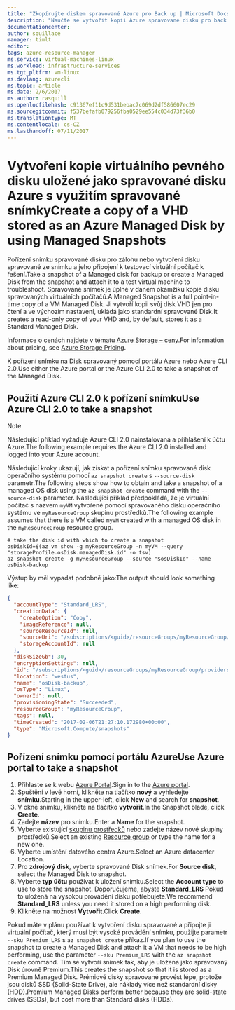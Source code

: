 ```yaml
---
title: "Zkopírujte diskem spravované Azure pro Back up | Microsoft Docs"
description: "Naučte se vytvořit kopii Azure spravované disku pro back up nebo řešení potíží s disku."
documentationcenter: 
author: squillace
manager: timlt
editor: 
tags: azure-resource-manager
ms.service: virtual-machines-linux
ms.workload: infrastructure-services
ms.tgt_pltfrm: vm-linux
ms.devlang: azurecli
ms.topic: article
ms.date: 2/6/2017
ms.author: rasquill
ms.openlocfilehash: c91367ef11c9d531bebac7c069d2df586607ec29
ms.sourcegitcommit: f537befafb079256fba0529ee554c034d73f36b0
ms.translationtype: MT
ms.contentlocale: cs-CZ
ms.lasthandoff: 07/11/2017
---
```

# <a name="create-a-copy-of-a-vhd-stored-as-an-azure-managed-disk-by-using-managed-snapshots"></a><span data-ttu-id="6e195-103">Vytvoření kopie virtuálního pevného disku uložené jako spravované disku Azure s využitím spravované snímky</span><span class="sxs-lookup"><span data-stu-id="6e195-103">Create a copy of a VHD stored as an Azure Managed Disk by using Managed Snapshots</span></span>
<span data-ttu-id="6e195-104">Pořízení snímku spravované disku pro zálohu nebo vytvoření disku spravované ze snímku a jeho připojení k testovací virtuální počítač k řešení.</span><span class="sxs-lookup"><span data-stu-id="6e195-104">Take a snapshot of a Managed disk for backup or create a Managed Disk from the snapshot and attach it to a test virtual machine to troubleshoot.</span></span> <span data-ttu-id="6e195-105">Spravované snímek je úplné v daném okamžiku kopie disku spravovaných virtuálních počítačů.</span><span class="sxs-lookup"><span data-stu-id="6e195-105">A Managed Snapshot is a full point-in-time copy of a VM Managed Disk.</span></span> <span data-ttu-id="6e195-106">Ji vytvoří kopii svůj disk VHD jen pro čtení a ve výchozím nastavení, ukládá jako standardní spravované Disk.</span><span class="sxs-lookup"><span data-stu-id="6e195-106">It creates a read-only copy of your VHD and, by default, stores it as a Standard Managed Disk.</span></span> 

<span data-ttu-id="6e195-107">Informace o cenách najdete v tématu [Azure Storage – ceny](https://azure.microsoft.com/pricing/details/managed-disks/).</span><span class="sxs-lookup"><span data-stu-id="6e195-107">For information about pricing, see [Azure Storage Pricing](https://azure.microsoft.com/pricing/details/managed-disks/).</span></span> <!--Add link to topic or blog post that explains managed disks. -->

<span data-ttu-id="6e195-108">K pořízení snímku na Disk spravovaný pomocí portálu Azure nebo Azure CLI 2.0.</span><span class="sxs-lookup"><span data-stu-id="6e195-108">Use either the Azure portal or the Azure CLI 2.0 to take a snapshot of the Managed Disk.</span></span>

## <a name="use-azure-cli-20-to-take-a-snapshot"></a><span data-ttu-id="6e195-109">Použití Azure CLI 2.0 k pořízení snímku</span><span class="sxs-lookup"><span data-stu-id="6e195-109">Use Azure CLI 2.0 to take a snapshot</span></span>

> [!NOTE] 
> <span data-ttu-id="6e195-110">Následující příklad vyžaduje Azure CLI 2.0 nainstalovaná a přihlášení k účtu Azure.</span><span class="sxs-lookup"><span data-stu-id="6e195-110">The following example requires the Azure CLI 2.0 installed and logged into your Azure account.</span></span>

<span data-ttu-id="6e195-111">Následující kroky ukazují, jak získat a pořízení snímku spravované disk operačního systému pomocí `az snapshot create` s `--source-disk` parametr.</span><span class="sxs-lookup"><span data-stu-id="6e195-111">The following steps show how to obtain and take a snapshot of a managed OS disk using the `az snapshot create` command with the `--source-disk` parameter.</span></span> <span data-ttu-id="6e195-112">Následující příklad předpokládá, že je virtuální počítač s názvem `myVM` vytvořené pomocí spravovaného disku operačního systému ve `myResourceGroup` skupinu prostředků.</span><span class="sxs-lookup"><span data-stu-id="6e195-112">The following example assumes that there is a VM called `myVM` created with a managed OS disk in the `myResourceGroup` resource group.</span></span>

```azure-cli
# take the disk id with which to create a snapshot
osDiskId=$(az vm show -g myResourceGroup -n myVM --query "storageProfile.osDisk.managedDisk.id" -o tsv)
az snapshot create -g myResourceGroup --source "$osDiskId" --name osDisk-backup
```

<span data-ttu-id="6e195-113">Výstup by měl vypadat podobně jako:</span><span class="sxs-lookup"><span data-stu-id="6e195-113">The output should look something like:</span></span>

```json
{
  "accountType": "Standard_LRS",
  "creationData": {
    "createOption": "Copy",
    "imageReference": null,
    "sourceResourceId": null,
    "sourceUri": "/subscriptions/<guid>/resourceGroups/myResourceGroup/providers/Microsoft.Compute/disks/osdisk_6NexYgkFQU",
    "storageAccountId": null
  },
  "diskSizeGb": 30,
  "encryptionSettings": null,
  "id": "/subscriptions/<guid>/resourceGroups/myResourceGroup/providers/Microsoft.Compute/snapshots/osDisk-backup",
  "location": "westus",
  "name": "osDisk-backup",
  "osType": "Linux",
  "ownerId": null,
  "provisioningState": "Succeeded",
  "resourceGroup": "myResourceGroup",
  "tags": null,
  "timeCreated": "2017-02-06T21:27:10.172980+00:00",
  "type": "Microsoft.Compute/snapshots"
}
```

## <a name="use-azure-portal-to-take-a-snapshot"></a><span data-ttu-id="6e195-114">Pořízení snímku pomocí portálu Azure</span><span class="sxs-lookup"><span data-stu-id="6e195-114">Use Azure portal to take a snapshot</span></span> 

1. <span data-ttu-id="6e195-115">Přihlaste se k webu [Azure Portal](https://portal.azure.com).</span><span class="sxs-lookup"><span data-stu-id="6e195-115">Sign in to the [Azure portal](https://portal.azure.com).</span></span>
2. <span data-ttu-id="6e195-116">Spuštění v levé horní, klikněte na tlačítko **nový** a vyhledejte **snímku**.</span><span class="sxs-lookup"><span data-stu-id="6e195-116">Starting in the upper-left, click **New** and search for **snapshot**.</span></span>
3. <span data-ttu-id="6e195-117">V okně snímku, klikněte na tlačítko **vytvořit**.</span><span class="sxs-lookup"><span data-stu-id="6e195-117">In the Snapshot blade, click **Create**.</span></span>
4. <span data-ttu-id="6e195-118">Zadejte **název** pro snímku.</span><span class="sxs-lookup"><span data-stu-id="6e195-118">Enter a **Name** for the snapshot.</span></span>
5. <span data-ttu-id="6e195-119">Vyberte existující [skupinu prostředků](../../azure-resource-manager/resource-group-overview.md#resource-groups) nebo zadejte název nové skupiny prostředků.</span><span class="sxs-lookup"><span data-stu-id="6e195-119">Select an existing [Resource group](../../azure-resource-manager/resource-group-overview.md#resource-groups) or type the name for a new one.</span></span> 
6. <span data-ttu-id="6e195-120">Vyberte umístění datového centra Azure.</span><span class="sxs-lookup"><span data-stu-id="6e195-120">Select an Azure datacenter Location.</span></span>  
7. <span data-ttu-id="6e195-121">Pro **zdrojový disk**, vyberte spravované Disk snímek.</span><span class="sxs-lookup"><span data-stu-id="6e195-121">For **Source disk**, select the Managed Disk to snapshot.</span></span>
8. <span data-ttu-id="6e195-122">Vyberte **typ účtu** používat k uložení snímku.</span><span class="sxs-lookup"><span data-stu-id="6e195-122">Select the **Account type** to use to store the snapshot.</span></span> <span data-ttu-id="6e195-123">Doporučujeme, abyste **Standard_LRS** Pokud to uložená na vysokou provádění disku potřebujete.</span><span class="sxs-lookup"><span data-stu-id="6e195-123">We recommend **Standard_LRS** unless you need it stored on a high performing disk.</span></span>
9. <span data-ttu-id="6e195-124">Klikněte na možnost **Vytvořit**.</span><span class="sxs-lookup"><span data-stu-id="6e195-124">Click **Create**.</span></span>

<span data-ttu-id="6e195-125">Pokud máte v plánu používat k vytvoření disku spravované a připojte ji virtuální počítač, který musí být vysoké provádění snímku, použijte parametr `--sku Premium_LRS` s `az snapshot create` příkaz.</span><span class="sxs-lookup"><span data-stu-id="6e195-125">If you plan to use the snapshot to create a Managed Disk and attach it a VM that needs to be high performing, use the parameter `--sku Premium_LRS` with the `az snapshot create` command.</span></span> <span data-ttu-id="6e195-126">Tím se vytvoří snímek tak, aby je uložena jako spravovaný Disk úrovně Premium.</span><span class="sxs-lookup"><span data-stu-id="6e195-126">This creates the snapshot so that it is stored as a Premium Managed Disk.</span></span> <span data-ttu-id="6e195-127">Prémiové disky spravované provést lépe, protože jsou disků SSD (Solid-State Drive), ale náklady více než standardní disky (HDD).</span><span class="sxs-lookup"><span data-stu-id="6e195-127">Premium Managed Disks perform better because they are solid-state drives (SSDs), but cost more than Standard disks (HDDs).</span></span>


